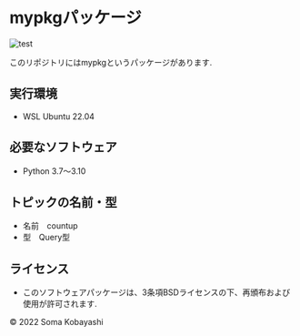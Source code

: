 # mypkgパッケージ
![test](https://github.com/SomaKobayashi/mypkg/actions/workflows/test.yml/badge.svg)

このリポジトリにはmypkgというパッケージがあります.

## 実行環境

* WSL Ubuntu 22.04

## 必要なソフトウェア

* Python 3.7～3.10

## トピックの名前・型

* 名前　countup
* 型　Query型

## ライセンス

* このソフトウェアパッケージは、3条項BSDライセンスの下、再頒布および使用が許可されます.

© 2022 Soma Kobayashi
